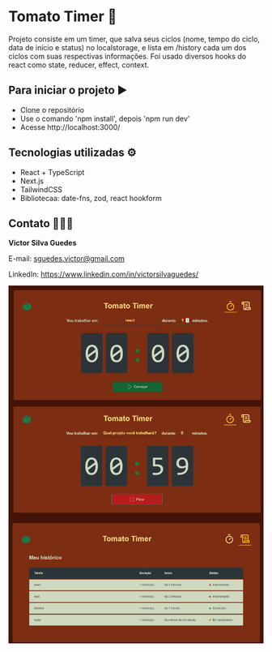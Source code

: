 # Tomato Timer 🍅
Projeto consiste em um timer, que salva seus ciclos (nome, tempo do ciclo, data de início e status) no localstorage, e lista em /history cada um dos ciclos com suas respectivas informações.
Foi usado diversos hooks do react como state, reducer, effect, context.

## Para iniciar o projeto ▶️
- Clone o repositório
- Use o comando 'npm install', depois 'npm run dev'
- Acesse http://localhost:3000/

## Tecnologias utilizadas ⚙️
- React + TypeScript
- Next.js
- TailwindCSS
- Bibliotecaa: date-fns, zod, react hookform

## Contato 👨🏻‍💻
**Victor Silva Guedes**

E-mail: sguedes.victor@gmail.com

LinkedIn: https://www.linkedin.com/in/victorsilvaguedes/


![preview](.github/tomato-timer.png)
